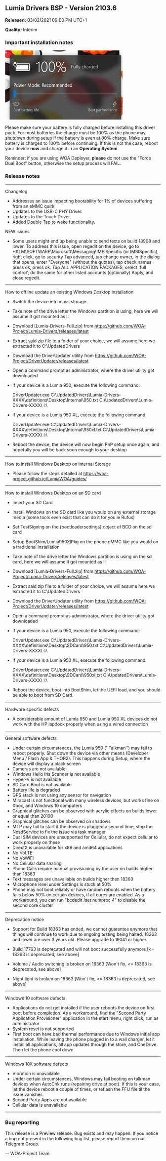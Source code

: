 ## Lumia Drivers BSP - Version 2103.6
**Released:** 03/02/2021 09:00 PM UTC+1

**Quality:** Interim

### Important installation notes

![image](battery.png)

Please make sure your battery is fully charged before installing this driver pack. For most batteries the charge must be 100% as the phone may shutdown during setup if the battery is even at 80% charge.
Make sure battery is charged to 100% before continuing. If this is not the case, reboot your device **now** and charge it in an **Operating System**.

Reminder: if you are using WOA Deployer, **please** do not use the "Force Dual Boot" button, otherwise the setup process
will FAIL.

### Release notes

____________________________________________________________________________________________________________________________


Changelog

- Addresses an issue impacting bootability for 1% of devices suffering from an eMMC quirk
- Updates to the USB-C PHY Driver.
- Updates to the Touch Driver.
- Added Double Tap to wake functionality.

NEW issues

- Some users might end up being unable to send texts on build 18908 and lower. To address this issue, open regedit on
  the device, go to HKLM\SOFTWARE\Microsoft\Messaging\IMEISpecific (or IMSISpecific), right click, go to security
  Tap advanced, tap change owner, in the dialog that opens, enter "Everyone" (without the quotes), tap check names
  press ok, press ok. Tap ALL APPLICATION PACKAGES, select 'full control', do the same for other listed accounts (optionally)
  Apply, and close regedit.
____________________________________________________________________________________________________________________________


How to offline update an existing Windows Desktop installation

- Switch the device into mass storage.
- Take note of the drive letter the Windows partition is using, here we will assume it got mounted as I:

- Download [Lumia-Drivers-Full.zip] from https://github.com/WOA-Project/Lumia-Drivers/releases/latest
- Extract said zip file to a folder of your choice, we will assume here we extracted it to C:\UpdatedDrivers
- Download the DriverUpdater utility from https://github.com/WOA-Project/DriverUpdater/releases/latest
- Open a command prompt as administrator, where the driver utility got downloaded

- If your device is a Lumia 950, execute the following command:
  
  DriverUpdater.exe C:\UpdatedDrivers\Lumia-Drivers-XXXX\definitions\Desktop\Internal\950.txt C:\UpdatedDrivers\Lumia-Drivers-XXXX\ I:\

- If your device is a Lumia 950 XL, execute the following command:
  
  DriverUpdater.exe C:\UpdatedDrivers\Lumia-Drivers-XXXX\definitions\Desktop\Internal\950xl.txt C:\UpdatedDrivers\Lumia-Drivers-XXXX\ I:\

- Reboot the device, the device will now begin PnP setup once again, and hopefully you will be back soon enough to your desktop

____________________________________________________________________________________________________________________________


How to install Windows Desktop on internal Storage

- Please follow the steps detailed at https://woa-project.github.io/LumiaWOA/guides/

____________________________________________________________________________________________________________________________


How to install Windows Desktop on an SD card

- Insert your SD Card
- Install Windows on the SD card like you would on any external storage media (some tools even exist that can do it for you ie Rufus)
- Set TestSigning on the {bootloadersettings} object of BCD on the sd card
- Setup BootShim/Lumia950XlPkg on the phone eMMC like you would on a traditional installation
- Take note of the drive letter the Windows partition is using on the sd card, here we will assume it got mounted as I:

- Download [Lumia-Drivers-Full.zip] from https://github.com/WOA-Project/Lumia-Drivers/releases/latest
- Extract said zip file to a folder of your choice, we will assume here we extracted it to C:\UpdatedDrivers
- Download the DriverUpdater utility from https://github.com/WOA-Project/DriverUpdater/releases/latest
- Open a command prompt as administrator, where the driver utility got downloaded

- If your device is a Lumia 950, execute the following command:
  
  DriverUpdater.exe C:\UpdatedDrivers\Lumia-Drivers-XXXX\definitions\Desktop\SDCard\950.txt C:\UpdatedDrivers\Lumia-Drivers-XXXX\ I:\

- If your device is a Lumia 950 XL, execute the following command:
  
  DriverUpdater.exe C:\UpdatedDrivers\Lumia-Drivers-XXXX\definitions\Desktop\SDCard\950xl.txt C:\UpdatedDrivers\Lumia-Drivers-XXXX\ I:\

- Reboot the device, boot into BootShim, let the UEFI load, and you should be able to boot from SD Card.

____________________________________________________________________________________________________________________________


Hardware specific defects

- A considerable amount of Lumia 950 and Lumia 950 XL devices do not work with the HP lapdock properly when using a wired connection

____________________________________________________________________________________________________________________________


General software defects

- Under certain circumstances, the Lumia 950 (''Talkman'') may fail to reboot properly. Shut down the device via other means (Developer Menu / Flash App & THOR2). This happens during Setup, where the device will display a black screen
- Cameras are not available
- Windows Hello Iris Scanner is not available
- Hyper-V is not available
- SD Card Boot is not available
- Battery life is degraded
- GPS stack is not using any sensor for navigation
- Miracast is not functional with many wireless devices, but works fine on Xbox, and Windows 10 computers
- Graphical glitches can be observed with acrylic effects on builds lower or equal than 20100
- Graphical glitches can be observed on shadows
- MTP may fail to start if the device is plugged a second time, stop the NcsdService to fix the issue via task manager
- Dual SIM devices are unsupported for Cellular, do not expect cellular to work properly on these
- DirectX is unavailable for x86 and amd64 applications
- No VoLTE
- No VoWiFi
- No Cellular data sharing
- Phone Calls require manual provisioning by the user on builds higher than 18363
- Text messages are unavailable on builds higher then 18363
- Microphone level under Settings is stuck at 50%
- Phone may not boot reliably or have random reboots when the battery falls below 50% on certain devices, if all cores are enabled.
  As a workaround, you can run "bcdedit /set numproc 4" to disable the second core cluster

____________________________________________________________________________________________________________________________


Deprecation notice

- Support for Build 18363 has ended, we cannot guarentee anymore that things will continue to work due to ongoing testing being halted.
  18363 and lower are over 3 years old. Please upgrade to 19041 or higher.

- Build 17763 is deprecated and will not boot successfully anymore [<= 18363 is deprecated, see above]
- Volume / Audio switching is broken on 18363 [Won't fix, <= 18363 is deprecated, see above]
- Night light is broken on 18363 [Won't fix, <= 18363 is deprecated, see above]

____________________________________________________________________________________________________________________________


Windows 10 software defects

- Applications do not get installed if the user reboots the device on first boot before completion.
  As a workaround, find the "Second Party Application Provisioner" application in the start menu, right click, run as administrator
- System reset is not supported
- First boot can have bad thermal performance due to Windows initial app installation.
  While leaving the phone plugged in to a wall charger, let it install all applications, all app updates through the store, and OneDrive. Then let the phone cool down

____________________________________________________________________________________________________________________________


Windows 10X software defects

- Vibration is unavailable
- Under certain circumstances, Windows may fail booting on talkman devices when AutoChk runs (repairing drive at boot). If this is your case, let the device reboot a couple of times, or reflash the FFU file til the issue vanishes
- Second Party Apps are not available
- Cellular data is unavailable

____________________________________________________________________________________________________________________________


### Bug reporting

This release is a Preview release. Bug exists and may happen. If you notice a bug not present in the following bug list, please report them on our Telegram Group.

-- WOA-Project Team